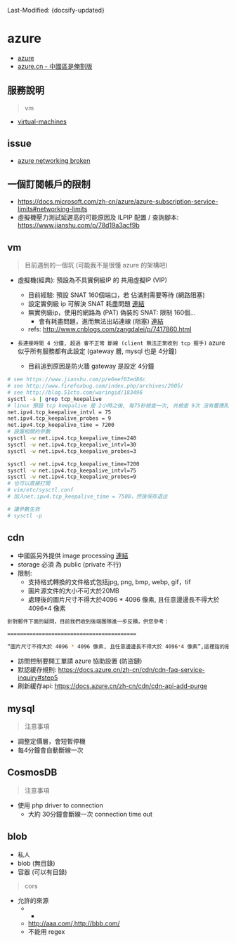 Last-Modified: {docsify-updated}

# azure

- [azure](https://azure.microsoft.com/)
- [azure.cn - 中國區是俺割版](https://www.azure.cn/)

## 服務說明

> vm

- [virtual-machines](https://azure.microsoft.com/zh-tw/pricing/details/virtual-machines/linux/)

## issue
- [azure networking broken](https://joonas.fi/2017/01/23/microsoft-azures-networking-is-fundamentally-broken/)
## 一個訂閱帳戶的限制

- https://docs.microsoft.com/zh-cn/azure/azure-subscription-service-limits#networking-limits
- 虛擬機壓力測試延遲高的可能原因及 ILPIP 配置 / 查詢腳本: https://www.jianshu.com/p/78d19a3acf9b

## vm

> 目前遇到的一個坑 (可能我不是很懂 azure 的架構吧)

- 虛擬機(經典): 預設為不具實例級IP 的 共用虛擬IP (VIP)
  - 目前經驗: 預設 SNAT 160個端口，若 佔滿則需要等待 (網路阻塞)
  - 設定實例級 ip 可解決 SNAT 耗盡問題 [連結](https://docs.microsoft.com/zh-cn/azure/virtual-network/virtual-networks-instance-level-public-ip)
  - 無實例級ip，使用的網路為 (PAT) 偽裝的 SNAT: 限制 160個…
    - 會有耗盡問題，進而無法出站連線 (阻塞) [連結](https://docs.azure.cn/zh-cn/load-balancer/load-balancer-outbound-connections?toc=%2fvirtual-network%2ftoc.json#snatexhaust)
  - refs: http://www.cnblogs.com/zangdalei/p/7417860.html

- `長連接時間 4 分鐘, 超過 會不正常 斷線 (client 無法正常收到 tcp 握手)` azure 似乎所有服務都有此設定 (gateway 層, mysql 也是 4分鐘)
  - 目前追到原因是防火牆 gateway 是設定 4分鐘

```sh
# see https://www.jianshu.com/p/e6eef03ed86c
# see http://www.firefoxbug.com/index.php/archives/2805/
# see http://blog.51cto.com/waringid/183496
sysctl -a | grep tcp_keepalive
# linux 預設 tcp keepalive 是 2小時之後, 每75秒檢查一次, 共檢查 9次 沒有響應則斷線
net.ipv4.tcp_keepalive_intvl = 75
net.ipv4.tcp_keepalive_probes = 9
net.ipv4.tcp_keepalive_time = 7200
# 設置相關的參數
sysctl -w net.ipv4.tcp_keepalive_time=240
sysctl -w net.ipv4.tcp_keepalive_intvl=30
sysctl -w net.ipv4.tcp_keepalive_probes=3

sysctl -w net.ipv4.tcp_keepalive_time=7200
sysctl -w net.ipv4.tcp_keepalive_intvl=75
sysctl -w net.ipv4.tcp_keepalive_probes=9
# 也可以直接打開
# vim/etc/sysctl.conf
# 加入net.ipv4.tcp_keepalive_time = 7500，然後保存退出

# 讓參數生效
# sysctl -p
```

## cdn
- 中國區另外提供 image processing [連結](https://docs.azure.cn/zh-cn/cdn/cdn-image-processing)
- storage 必須 為 public (private 不行)
- 限制:
  - 支持格式轉換的文件格式包括jpg, png, bmp, webp, gif，tif
  - 圖片源文件的大小不可大於20MB
  - 處理後的圖片尺寸不得大於4096 * 4096 像素, 且任意邊邊長不得大於4096*4 像素

```sh
針對郵件下面的疑問，目前我們收到後端團隊進一步反饋，供您參考：

=========================================

“圖片尺寸不得大於 4096 * 4096 像素, 且任意邊邊長不得大於 4096*4 像素”,這裡指的是圖片的總像素值不能大於4096*4096, 而如果一條邊是4096*2, 另一條邊小於4096/2的話，也是可以的。
```

- 訪問控制要開工單請 azure 協助設置 (防盜鏈)
- 默認緩存規則: https://docs.azure.cn/zh-cn/cdn/cdn-faq-service-inquiry#step5
- 刷新緩存api: https://docs.azure.cn/zh-cn/cdn/cdn-api-add-purge

## mysql

> 注意事項

- 調整定價層，會短暫停機
- 每4分鐘會自動斷線一次

## CosmosDB

> 注意事項

- 使用 php driver to connection
  - 大約 30分鐘會斷線一次 connection time out
## blob

- 私人
- blob (無目錄)
- 容器 (可以有目錄)

> cors

- 允許的來源
  - *
  - <http://aaa.com/,http://bbb.com/>
  - 不能用 regex
